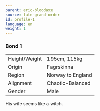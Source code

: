 ```yaml
---
parent: eric-bloodaxe
source: fate-grand-order
id: profile-1
language: en
weight: 1
---
```


### Bond 1

<table>
  <tr><td>Height/Weight</td><td>195cm, 115kg</td></tr>
  <tr><td>Origin</td><td>Fagrskinna</td></tr>
  <tr><td>Region</td><td>Norway to England</td></tr>
  <tr><td>Alignment</td><td>Chaotic-Balanced</td></tr>
  <tr><td>Gender</td><td>Male</td></tr>
</table>

His wife seems like a witch.
